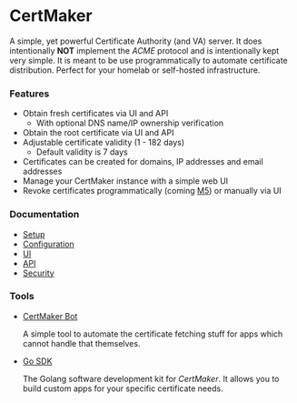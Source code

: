 # CertMaker

A simple, yet powerful Certificate Authority (and VA) server. It does intentionally __NOT__ 
implement the *ACME* protocol and is intentionally kept very simple.
It is meant to be use programmatically to automate certificate distribution.
Perfect for your homelab or self-hosted infrastructure.

### Features

* Obtain fresh certificates via UI and API
  * With optional DNS name/IP ownership verification
* Obtain the root certificate via UI and API
* Adjustable certificate validity (1 - 182 days)
  * Default validity is 7 days
* Certificates can be created for domains, IP addresses and email addresses
* Manage your CertMaker instance with a simple web UI
* Revoke certificates programmatically (coming [M5](https://github.com/KaiserWerk/CertMaker/milestone/3)) or manually via UI

### Documentation

* [Setup](docs/setup.md)
* [Configuration](docs/configuration.md)
* [UI](docs/ui.md)
* [API](docs/api.md)
* [Security](docs/security.md)

### Tools
* [CertMaker Bot](https://github.com/KaiserWerk/CertMaker-Bot)

  A simple tool to automate the certificate fetching stuff for apps which cannot handle that themselves.
* [Go SDK](https://github.com/KaiserWerk/CertMaker-Go-SDK)
  
  The Golang software development kit for *CertMaker*. It allows you to build custom apps for your specific certificate needs.

